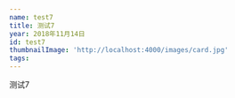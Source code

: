 ```yaml
---
name: test7
title: 测试7
year: 2018年11月14日
id: test7
thumbnailImage: 'http://localhost:4000/images/card.jpg'
tags:
---
```

测试7
